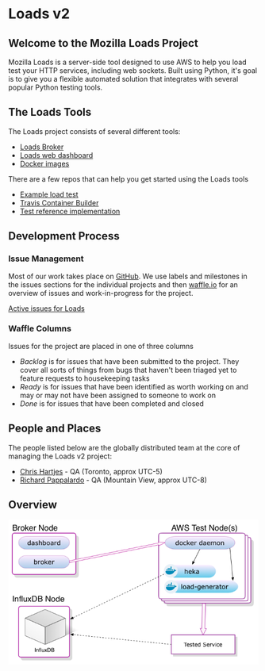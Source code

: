 # Loads v2

## Welcome to the Mozilla Loads Project

Mozilla Loads is a server-side tool designed to use AWS to help you load test
your HTTP services, including web sockets. Built using Python, it's goal is
to give you a flexible automated solution that integrates with several popular
Python testing tools.

## The Loads Tools

The Loads project consists of several different tools:

* [Loads Broker](https://github.com/loads/loads-broker)
* [Loads web dashboard](https://github.com/loads/loads-web)
* [Docker images](https://github.com/loads/docker)

There are a few repos that can help you get started using the Loads tools

* [Example load test](https://github.com/loads/test-example)
* [Travis Container Builder](https://github.com/loads/tc-builder)
* [Test reference implementation](https://github.com/loads/loads-tester)

## Development Process

### Issue Management

Most of our work takes place on [GitHub](https://github.com). We use labels
and milestones in the issues sections for the individual projects
and then [waffle.io](https://waffle.io) for an overview of
issues and work-in-progress for the project.

[Active issues for Loads](https://waffle.io/loads/loads)

### Waffle Columns

Issues for the project are placed in one of three columns

* _Backlog_ is for issues that have been submitted to the project. They cover all sorts of things from bugs that haven't been triaged yet to feature requests to housekeeping tasks
* _Ready_ is for issues that have been identified as worth working on and may or may not have been assigned to someone to work on
* _Done_ is for issues that have been completed and closed

## People and Places

The people listed below are the globally distributed team at the core of
managing the Loads v2 project:

* [Chris Hartjes](https://github.com/chartjes) - QA (Toronto, approx UTC-5)
* [Richard Pappalardo](https://github.com/rpappa) - QA (Mountain View, approx UTC-8)

## Overview

![Loads v2 overview](https://raw.githubusercontent.com/loads/docs/master/loads.png)

